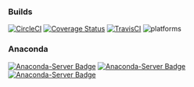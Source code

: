 ### Builds

[![CircleCI](https://circleci.com/gh/CDAT/cdms.svg?style=svg)](https://circleci.com/gh/CDAT/cdms)
[![Coverage Status](https://coveralls.io/repos/github/CDAT/cdms/badge.svg)](https://coveralls.io/github/CDAT/cdms)
[![TravisCI](https://travis-ci.org/CDAT/cdms.svg?branch=master)](https://travis-ci.org/CDAT/cdms/builds)
![platforms](http://img.shields.io/badge/platforms-linux%20|%20osx-lightgrey.svg)


### Anaconda
[![Anaconda-Server Badge](https://anaconda.org/uvcdat/cdms2/badges/version.svg)](https://anaconda.org/uvcdat/cdms2)
[![Anaconda-Server Badge](https://anaconda.org/uvcdat/cdms2/badges/downloads.svg)](https://anaconda.org/uvcdat/cdms2)
[![Anaconda-Server Badge](https://anaconda.org/uvcdat/cdms2/badges/installer/conda.svg)](https://conda.anaconda.org/uvcdat)
